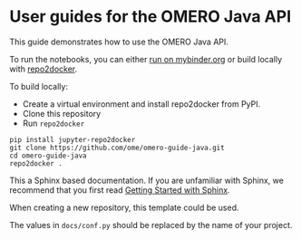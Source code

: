 # User guides for the OMERO Java API

This guide demonstrates how to use the OMERO Java API.

To run the notebooks, you can either [run on mybinder.org](https://mybinder.org/v2/gh/ome/omero-guide-java/master?filepath=notebooks) or build locally with [repo2docker](https://repo2docker.readthedocs.io/).

To build locally:

 * Create a virtual environment and install repo2docker from PyPI.
 * Clone this repository
 * Run ``repo2docker``

```
pip install jupyter-repo2docker
git clone https://github.com/ome/omero-guide-java.git
cd omero-guide-java
repo2docker .
```


This a Sphinx based documentation. 
If you are unfamiliar with Sphinx, we recommend that you first read 
[Getting Started with Sphinx](https://docs.readthedocs.io/en/stable/intro/getting-started-with-sphinx.html).

When creating a new repository, this template could be used.

The values in ``docs/conf.py`` should be replaced by the name of your project.
